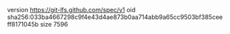 version https://git-lfs.github.com/spec/v1
oid sha256:033ba4667298c9f4e43d4ae873b0aa714abb9a65cc9503bf385ceeff8171045b
size 7596
